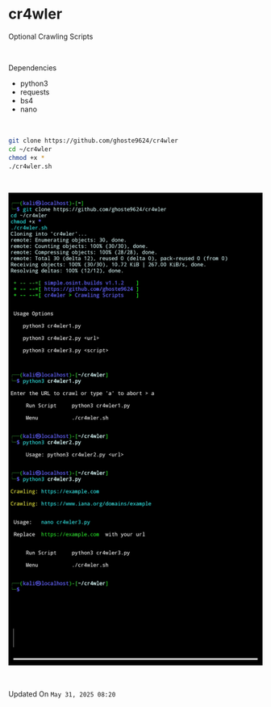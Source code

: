 # cr4wler
Optional Crawling Scripts 

<br>

Dependencies 
* python3 
* requests
* bs4
* nano

<br>

```bash
git clone https://github.com/ghoste9624/cr4wler
cd ~/cr4wler
chmod +x *
./cr4wler.sh
```

<br>

![alt text](https://github.com/ghoste9624/cr4wler/blob/main/files%2FScreenshot_20250531-080827_Termux.jpg)

<br>

Updated On 
``
May 31, 2025 08:20
``
